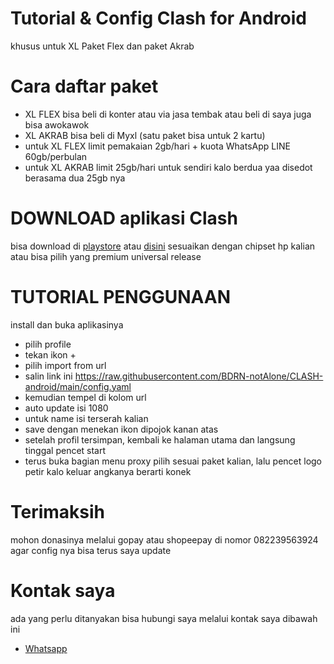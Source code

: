 # Tutorial &amp; Config Clash for Android
khusus untuk XL Paket Flex dan paket Akrab

# Cara daftar paket
- XL FLEX bisa beli di konter atau via jasa tembak atau beli di saya juga bisa awokawok
- XL AKRAB bisa beli di Myxl (satu paket bisa untuk 2 kartu)
- untuk XL FLEX limit pemakaian 2gb/hari + kuota WhatsApp LINE 60gb/perbulan
- untuk XL AKRAB limit 25gb/hari untuk sendiri kalo berdua yaa disedot berasama dua 25gb nya
# DOWNLOAD aplikasi Clash
bisa download di <a href="https://play.google.com/store/apps/details?id=com.github.kr328.clash">playstore</a> atau <a href="https://github.com/Kr328/ClashForAndroid/releases">disini</a>
sesuaikan dengan chipset hp kalian atau bisa pilih yang premium universal release
# TUTORIAL PENGGUNAAN
install dan buka aplikasinya
- pilih profile
- tekan ikon +
- pilih import from url
- salin link ini https://raw.githubusercontent.com/BDRN-notAlone/CLASH-android/main/config.yaml
- kemudian tempel di kolom url
- auto update isi 1080
- untuk name isi terserah kalian
- save dengan menekan ikon dipojok kanan atas
- setelah profil tersimpan, kembali ke halaman utama dan langsung tinggal pencet start 
- terus buka bagian menu proxy pilih sesuai paket kalian, lalu pencet logo petir kalo keluar angkanya berarti konek
# Terimaksih
mohon donasinya melalui gopay atau shopeepay di nomor 082239563924 agar config nya bisa terus saya update
# Kontak saya
ada yang perlu ditanyakan bisa hubungi saya melalui kontak saya dibawah ini
- <a href="https://wa.me/6285654602469">Whatsapp</a>
